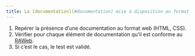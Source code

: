 ```yaml
---
title: La [documentation](#documentation) mise à disposition au format web (HTML, CSS) est-elle conforme au [RAWeb](../raweb1/criteres.html) ?
---
```


1. Repérer la présence d’une documentation au format web (HTML, CSS).
2. Vérifier pour chaque élément de documentation qu’il est conforme au [RAWeb](../raweb1/criteres.html).
3. Si c’est le cas, le test est validé.